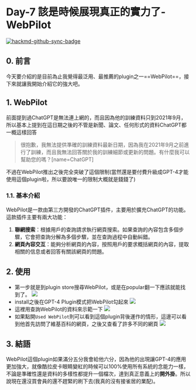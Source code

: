 # Day-7 該是時候展現真正的實力了-WebPilot

[![hackmd-github-sync-badge](https://hackmd.io/5qHcibnNQnmwz4S8SoCNfg/badge)](https://hackmd.io/5qHcibnNQnmwz4S8SoCNfg)


## 0. 前言
今天要介紹的是目前為止我覺得最泛用、最推薦的plugin之一==WebPilot==，接下來就讓我開始介紹它的強大吧。

## 1. WebPilot
前面提到過ChatGPT是無法連上網的，而且因為他的訓練資料只到2021年9月，所以基本上提到在這日期之後的不管是新聞、論文、任何形式的資料ChatGPT都一概這樣回答
>很抱歉，我無法提供準確的訓練資料最新日期，因為我在2021年9月之前進行了訓練，而且我無法回答關於我的訓練細節或更新的問題。有什麼我可以幫助您的嗎？[name=ChatGPT]

不過在WebPilot推出之後完全突破了這個限制(當然還是要付費升級成GPT-4才能使用這個plugin啦，所以要說唯一的限制大概就是錢錢了)

### 1.1. 基本介紹

WebPilot是一款由第三方開發的ChatGPT插件，主要用於擴充ChatGPT的功能。這款插件主要有兩大功能：

1.  **聯網搜索**：根據用戶的查詢請求執行網頁搜索。如果查詢的內容包含多個步驟，它會把查詢分解為多個步驟，並在查詢過程中自動糾錯。
2.  **網頁內容交互**：能夠分析網頁的內容，按照用戶的要求概括網頁的內容，提取相關的信息或者回答有關該網頁的問題。



## 2. 使用
- 第一步就是到plugin store搜尋WebPilot，或是在popular翻一下應該就能找到了。
![](https://hackmd.io/_uploads/BkeU7E-62.png)
- install之後在GPT-4 Plugin模式把WebPilot勾起來
![](https://hackmd.io/_uploads/B1Ga74-a3.png)
- 這裡用查詢WebPilot的資料來示範一下
![](https://hackmd.io/_uploads/BkECEE-T2.png)
- 如果點開`Used WebPilot`則可以看到這個plugin背後運作的情形，這邊可以看到他首先訪問了維基百科的網頁，之後又查看了許多不同的網頁
![](https://hackmd.io/_uploads/S16JrN-63.png)



## 3. 結語
WebPilot這個plugin如果滿分五分我會給他六分，因為他的出現讓GPT-4的應用更加強大，就像酷拉皮卡眼睛變紅的時候可以100%使用所有系統的念能力一樣，不論是準確性還是資料的多樣性都提升一個檔次，達到真正意義上的**開外掛**。所以說現在還沒買會員的還不趕緊的刷下去(我真的沒有接雀居的業配)。
